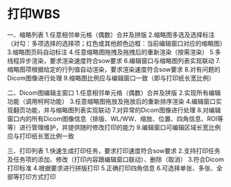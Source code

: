 # 打印WBS
一、缩略列表
1.任意相邻单元格（偶数）合并及拼版
2.缩略图多选及选择标注（对勾：多项选择的选择项；红色或其他颜色边框：当前编辑窗口对应的缩略图）
3.缩略图页码自动标注
4.任意缩略图拖拽及拖拽后的重新渲染（按需渲染）
5.多线程异步渲染，要求渲染速度符合sow要求
6.编辑窗口与缩略图列表实现联动
7.缩略图项根据给定的行列值自动渲染，要求渲染速度符合sow要求
8.对有问题的Dicom图像进行处理
9.缩略图比例应与编辑窗口一致（即与打印纸长宽比例）

二、Dicom图编辑主窗口
1.任意相邻单元格（偶数）合并及拼版
2.实现所有编辑功能（调用柯柯功能）
3.任意缩略图拖放及拖放后的重新排序渲染
4.编辑窗口实现翻页功能，并与缩略图列表实现联动
7.对异常的Dicom图像进行处理
8.对编辑窗口内的所有Dicom图像信息（排版、WL/WW、缩放、位置、四角信息、ROI等等）进行管理维护，并提供随时修改打印的能力
9.编辑窗口可编辑区域长宽比例应与打印纸长宽比例一致

三、打印列表
1.快速生成打印任务，要求打印速度符合sow要求
2.支持打印任务及任务项的添加、修改（打印内容跟编辑窗口联动）、删除（取消）
3.符合Dicom打印标准
4.根据要求进行拼版打印
5.正确打印四角信息
6.可选择单张、多张、全部等打印方式打印

